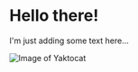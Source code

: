 # Hello there!

I'm just adding some text here...

![Image of Yaktocat](https://octodex.github.com/images/yaktocat.png)
